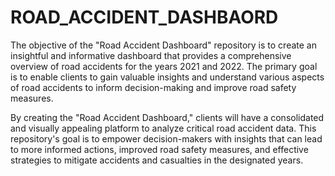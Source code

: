 # ROAD_ACCIDENT_DASHBAORD
The objective of the "Road Accident Dashboard" repository is to create an insightful and informative dashboard that provides a comprehensive overview of road accidents for the years 2021 and 2022. The primary goal is to enable clients to gain valuable insights and understand various aspects of road accidents to inform decision-making and improve road safety measures.

By creating the "Road Accident Dashboard," clients will have a consolidated and visually appealing platform to analyze critical road accident data. This repository's goal is to empower decision-makers with insights that can lead to more informed actions, improved road safety measures, and effective strategies to mitigate accidents and casualties in the designated years.

